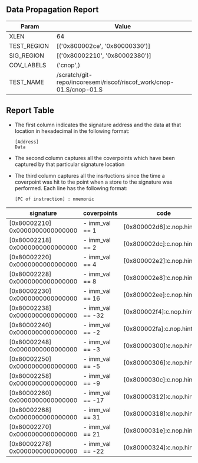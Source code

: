 
## Data Propagation Report

| Param       | Value    |
|-------------|----------|
| XLEN        | 64      |
| TEST_REGION | [('0x800002ce', '0x80000330')]      |
| SIG_REGION  | [('0x80002210', '0x80002380')]      |
| COV_LABELS  | ('cnop',)      |
| TEST_NAME   | /scratch/git-repo/incoresemi/riscof/riscof_work/cnop-01.S/cnop-01.S    |

## Report Table

- The first column indicates the signature address and the data at that location in hexadecimal in the following format: 
  ```
  [Address]
  Data
  ```

- The second column captures all the coverpoints which have been captured by that particular signature location

- The third column captures all the insrtuctions since the time a coverpoint was
  hit to the point when a store to the signature was performed. Each line has
  the following format:
  ```
  [PC of instruction] : mnemonic
  ```

<style>
table th:first-of-type {
    width: 5%;
}
table th:nth-of-type(2) {
    width: 40%;
}
table th:nth-of-type(3) {
    width: 55%;
}
</style>

|            signature             |     coverpoints     |             code              |
|----------------------------------|---------------------|-------------------------------|
|[0x80002210]<br>0x0000000000000000|- imm_val == 1<br>   |[0x800002d6]:c.nop.hint.1<br>  |
|[0x80002218]<br>0x0000000000000000|- imm_val == 2<br>   |[0x800002dc]:c.nop.hint.2<br>  |
|[0x80002220]<br>0x0000000000000000|- imm_val == 4<br>   |[0x800002e2]:c.nop.hint.4<br>  |
|[0x80002228]<br>0x0000000000000000|- imm_val == 8<br>   |[0x800002e8]:c.nop.hint.8<br>  |
|[0x80002230]<br>0x0000000000000000|- imm_val == 16<br>  |[0x800002ee]:c.nop.hint.16<br> |
|[0x80002238]<br>0x0000000000000000|- imm_val == -32<br> |[0x800002f4]:c.nop.hint.32<br> |
|[0x80002240]<br>0x0000000000000000|- imm_val == -2<br>  |[0x800002fa]:c.nop.hint.62<br> |
|[0x80002248]<br>0x0000000000000000|- imm_val == -3<br>  |[0x80000300]:c.nop.hint.61<br> |
|[0x80002250]<br>0x0000000000000000|- imm_val == -5<br>  |[0x80000306]:c.nop.hint.59<br> |
|[0x80002258]<br>0x0000000000000000|- imm_val == -9<br>  |[0x8000030c]:c.nop.hint.55<br> |
|[0x80002260]<br>0x0000000000000000|- imm_val == -17<br> |[0x80000312]:c.nop.hint.47<br> |
|[0x80002268]<br>0x0000000000000000|- imm_val == 31<br>  |[0x80000318]:c.nop.hint.31<br> |
|[0x80002270]<br>0x0000000000000000|- imm_val == 21<br>  |[0x8000031e]:c.nop.hint.21<br> |
|[0x80002278]<br>0x0000000000000000|- imm_val == -22<br> |[0x80000324]:c.nop.hint.42<br> |
